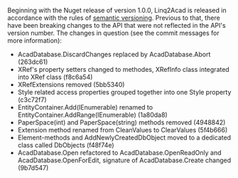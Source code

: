 Beginning with the Nuget release of version 1.0.0, Linq2Acad is released in accordance with the rules of [semantic versioning](https://semver.org). Previous to that, there have been breaking changes to the API that were not reflected in the API's version number. The changes in question (see the commit messages for more information):

* AcadDatabase.DiscardChanges replaced by AcadDatabase.Abort (263dc61)
* XRef's property setters changed to methodes, XRefInfo class integrated into XRef class (f8c6a54)
* XRefExtensions removed (5bb5340)
* Style related access properties grouped together into one Style property (c3c72f7)
* EntityContainer.Add(IEnumerable<Entity>) renamed to EntityContainer.AddRange(IEnumerable<Entity>) (1a80da8)
* PaperSpace(int) and PaperSpace(string) methods removed (4948842)
* Extension method renamed from CleanValues to ClearValues (5f4b666)
* Element-methods and AddNewlyCreatedDbObject moved to a dedicated class called DbObjects (f48f74e)
* AcadDatabase.Open refactored to AcadDatabase.OpenReadOnly and AcadDatabase.OpenForEdit, signature of AcadDatabase.Create changed (9b7d547)